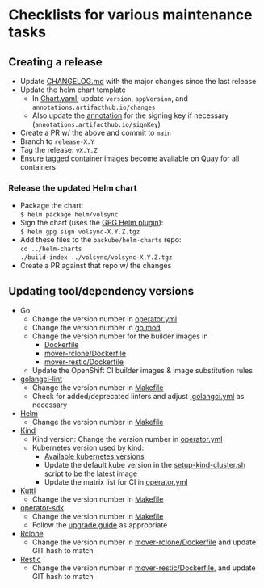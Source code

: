 # Checklists for various maintenance tasks

## Creating a release

* Update [CHANGELOG.md](CHANGELOG.md) with the major changes since the last
  release
* Update the helm chart template
  * In [Chart.yaml](helm/volsync/Chart.yaml), update `version`, `appVersion`,
    and `annotations.artifacthub.io/changes`
  * Also update the
    [annotation](https://artifacthub.io/docs/topics/annotations/helm/) for the
    signing key if necessary (`annotations.artifacthub.io/signKey`)
* Create a PR w/ the above and commit to `main`
* Branch to `release-X.Y`
* Tag the release: `vX.Y.Z`
* Ensure tagged container images become available on Quay for all containers

### Release the updated Helm chart

* Package the chart:  
  `$ helm package helm/volsync`
* Sign the chart (uses the [GPG Helm
  plugin](https://artifacthub.io/packages/helm-plugin/gpg/gpg)):  
  `$ helm gpg sign volsync-X.Y.Z.tgz`
* Add these files to the `backube/helm-charts` repo:  
  `cd ../helm-charts`  
  `./build-index ../volsync/volsync-X.Y.Z.tgz`
* Create a PR against that repo w/ the changes

## Updating tool/dependency versions

* Go
  * Change the version number in [operator.yml](.github/workflows/operator.yml)
  * Change the version number in [go.mod](go.mod)
  * Change the version number for the builder images in
    * [Dockerfile](Dockerfile)
    * [mover-rclone/Dockerfile](mover-rclone/Dockerfile)
    * [mover-restic/Dockerfile](mover-restic/Dockerfile)
  * Update the OpenShift CI builder images & image substitution rules
* [golangci-lint](https://github.com/golangci/golangci-lint/releases)
  * Change the version number in [Makefile](Makefile)
  * Check for added/deprecated linters and adjust [.golangci.yml](.golangci.yml)
    as necessary
* [Helm](https://github.com/helm/helm/releases)
  * Change the version number in [Makefile](Makefile)
* [Kind](https://github.com/kubernetes-sigs/kind/releases)
  * Kind version: Change the version number in
    [operator.yml](.github/workflows/operator.yml)
  * Kubernetes version used by kind:
    * [Available kubernetes
      versions](https://hub.docker.com/r/kindest/node/tags?page=1&ordering=last_updated)
    * Update the default kube version in the
      [setup-kind-cluster.sh](./hack/setup-kind-cluster.sh) script to be the
      latest image
    * Update the matrix list for CI in
      [operator.yml](.github/workflows/operator.yml)
* [Kuttl](https://github.com/kudobuilder/kuttl/releases)
  * Change the version number in [Makefile](Makefile)
* [operator-sdk](https://github.com/operator-framework/operator-sdk/releases)
  * Change the version number in [Makefile](Makefile)
  * Follow the [upgrade
    guide](https://sdk.operatorframework.io/docs/upgrading-sdk-version/) as
    appropriate
* [Rclone](https://github.com/rclone/rclone/releases)
  * Change the version number in
    [mover-rclone/Dockerfile](mover-rclone/Dockerfile) and update GIT hash to match
* [Restic](https://github.com/restic/restic/releases)
  * Change the version number in
    [mover-restic/Dockerfile](mover-restic/Dockerfile), and update GIT hash to
    match
